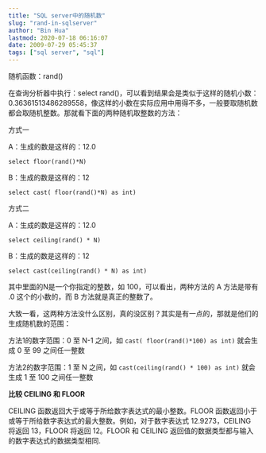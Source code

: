 ```yaml
---
title: "SQL server中的随机数"
slug: "rand-in-sqlserver"
author: "Bin Hua"
lastmod: 2020-07-18 06:16:07
date: 2009-07-29 05:45:37
tags: ["sql server", "sql"]
---
```


随机函数：rand()

在查询分析器中执行：select rand()，可以看到结果会是类似于这样的随机小数：0.36361513486289558，像这样的小数在实际应用中用得不多，一般要取随机数都会取随机整数。那就看下面的两种随机取整数的方法：

方式一

A：生成的数是这样的：12.0

```
select floor(rand()*N)
```

B：生成的数是这样的：12

```
select cast( floor(rand()*N) as int)
```

方式二

A：生成的数是这样的：12.0

```
select ceiling(rand() * N)
```

B：生成的数是这样的：12

```
select cast(ceiling(rand() * N) as int)
```

其中里面的N是一个你指定的整数，如 100，可以看出，两种方法的 A 方法是带有 .0 这个的小数的，而 B 方法就是真正的整数了。

大致一看，这两种方法没什么区别，真的没区别？其实是有一点的，那就是他们的生成随机数的范围：

方法1的数字范围：0 至 N-1 之间，如 `cast( floor(rand()*100) as int)` 就会生成 0 至 99 之间任一整数

方法2的数字范围：1 至 N 之间，如 `cast(ceiling(rand() * 100) as int)` 就会生成 1 至 100 之间任一整数

**比较 CEILING 和 FLOOR**

CEILING 函数返回大于或等于所给数字表达式的最小整数。FLOOR 函数返回小于或等于所给数字表达式的最大整数。例如，对于数字表达式 12.9273，CEILING 将返回 13，FLOOR 将返回 12。FLOOR 和 CEILING 返回值的数据类型都与输入的数字表达式的数据类型相同.
